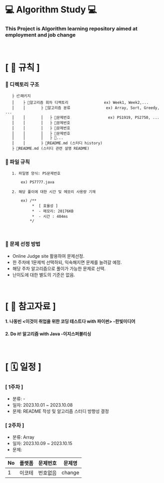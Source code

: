 # ‍💻 Algorithm Study ‍💻

### This Project is Algorithm learning repository aimed at employment and job change

<br/>

# [ 🚫 규칙 ]
### 📌 디렉토리 구조

       ├ 📦패키지
       ⎮    ├ 📁알고리즘 회차 디렉토리                ex) Week1, Week2,...
       ⎮    ⎮       ├ 📁알고리즘 분류                ex) Array, Sort, Greedy, ...
       ⎮    ⎮       ⎮   ├ 📃문제번호                 ex) PS1919, PS2750, ...
       ⎮    ⎮       ⎮   ├ 📃문제번호         
       ⎮    ⎮       ⎮   ├ 📃문제번호
       ⎮    ⎮       ⎮   ├ 📃문제번호
       ⎮    ⎮       ⎮   ├ 📃...
       ⎮    ⎮       ├ 📝README.md (스터디 history)
       ├ 📝README.md (스터디 관련 설명 README)


### 📌 파일 규칙

       1. 파일명 양식: PS문제번호
   
           ex) PS7777.java

       2. 해당 풀이에 대한 시간 및 메모리 사용량 기재
           
           ex) /**
                *  [ 효율성 ]
                *  - 메모리: 20176KB
                *  - 시간 : 404ms
               */
<br/>

### 📌 문제 선정 방법
- Online Judge site 활용하여 문제선정.
- 한 주차에 1문제씩 선택하되, 익숙해지면 문제를 늘려갈 예정.
- 해당 주차 알고리즘으로 풀이가 가능한 문제로 선택.
- 난이도에 대한 별도의 기준은 없음.

<br/>

# [ 📑 ‍참고자료 ]
#### 1. 나동빈 <이것이 취업을 위한 코딩 테스트다 with 파이썬> -한빛미디어
#### 2. Do it! 알고리즘 with Java -이지스퍼블리싱

<br/>

# [ 🗓 일정 ]
### [ 1주차 ]
- 분류: -
- 일자: 2023.10.01 ~ 2023.10.08
- 문제: README 작성 및 알고리즘 스터디 방향성 결정

### [ 2주차 ]
- 분류: Array
- 일자: 2023.10.09 ~ 2023.10.15
- 문제: 

  
|No|플랫폼|문제번호|문제명|
|-|----|-----|-----|
|1|이코테|번호없음|change|

